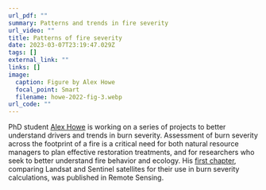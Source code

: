 ```yaml
---
url_pdf: ""
summary: P﻿atterns and trends in fire severity
url_video: ""
title: Patterns of fire severity
date: 2023-03-07T23:19:47.029Z
tags: []
external_link: ""
links: []
image:
  caption: Figure by Alex Howe
  focal_point: Smart
  filename: howe-2022-fig-3.webp
url_code: ""
---
```

P﻿hD student [Alex Howe](/authors/alex-howe) is working on a series of projects to better understand drivers and trends in burn severity. Assessment of burn severity across the footprint of a fire is a critical need for both natural resource managers to plan effective restoration treatments, and for researchers who seek to better understand fire behavior and ecology. His [first chapter](https://doi.org/10.3390/rs14205249), comparing Landsat and Sentinel satellites for their use in burn severity calculations, was published in Remote Sensing.